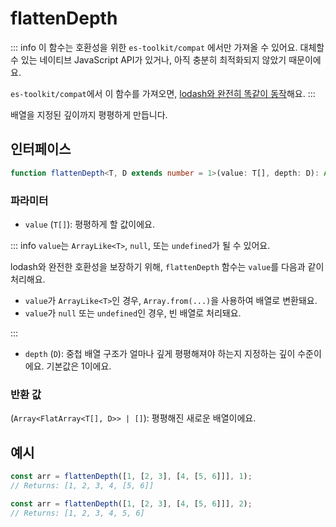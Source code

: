 # flattenDepth

::: info
이 함수는 호환성을 위한 `es-toolkit/compat` 에서만 가져올 수 있어요. 대체할 수 있는 네이티브 JavaScript API가 있거나, 아직 충분히 최적화되지 않았기 때문이에요.

`es-toolkit/compat`에서 이 함수를 가져오면, [lodash와 완전히 똑같이 동작](../../../compatibility.md)해요.
:::

배열을 지정된 깊이까지 평평하게 만듭니다.

## 인터페이스

```typescript
function flattenDepth<T, D extends number = 1>(value: T[], depth: D): Array<FlatArray<T[], D>> | [];
```

### 파라미터

- `value` (`T[]`): 평평하게 할 값이에요.

::: info `value`는 `ArrayLike<T>`, `null`, 또는 `undefined`가 될 수 있어요.

lodash와 완전한 호환성을 보장하기 위해, `flattenDepth` 함수는 `value`를 다음과 같이 처리해요.

- `value`가 `ArrayLike<T>`인 경우, `Array.from(...)`을 사용하여 배열로 변환돼요.
- `value`가 `null` 또는 `undefined`인 경우, 빈 배열로 처리돼요.

:::

- `depth` (`D`): 중첩 배열 구조가 얼마나 깊게 평평해져야 하는지 지정하는 깊이 수준이에요. 기본값은 1이에요.

### 반환 값

(`Array<FlatArray<T[], D>> | []`): 평평해진 새로운 배열이에요.

## 예시

```typescript
const arr = flattenDepth([1, [2, 3], [4, [5, 6]]], 1);
// Returns: [1, 2, 3, 4, [5, 6]]

const arr = flattenDepth([1, [2, 3], [4, [5, 6]]], 2);
// Returns: [1, 2, 3, 4, 5, 6]
```
